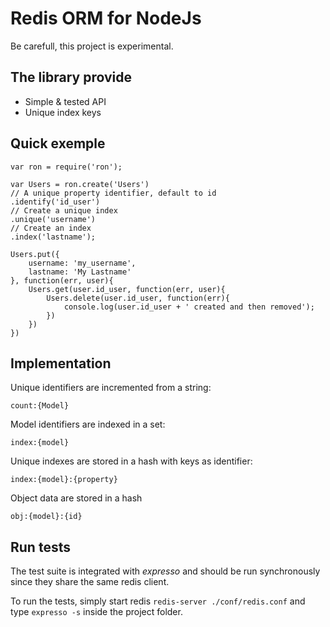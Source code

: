 
Redis ORM for NodeJs
====================

Be carefull, this project is experimental.

The library provide
-------------------

*	Simple & tested API
*	Unique index keys

Quick exemple
-------------

	var ron = require('ron');
	
	var Users = ron.create('Users')
	// A unique property identifier, default to id
	.identify('id_user')
	// Create a unique index
	.unique('username')
	// Create an index
	.index('lastname');
	
	Users.put({
		username: 'my_username',
		lastname: 'My Lastname'
	}, function(err, user){
		Users.get(user.id_user, function(err, user){
			Users.delete(user.id_user, function(err){
				console.log(user.id_user + ' created and then removed');
			})
		})
	})

Implementation
--------------

Unique identifiers are incremented from a string:

	count:{Model}

Model identifiers are indexed in a set:

	index:{model}

Unique indexes are stored in a hash with keys as identifier:

	index:{model}:{property}

Object data are stored in a hash

	obj:{model}:{id}

Run tests
---------

The test suite is integrated with *expresso* and should be run synchronously since they share the same redis client. 

To run the tests, simply start redis `redis-server ./conf/redis.conf` and type `expresso -s` inside the project folder.

